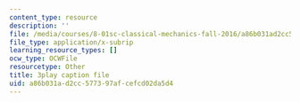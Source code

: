 ```yaml
---
content_type: resource
description: ''
file: /media/courses/8-01sc-classical-mechanics-fall-2016/a86b031ad2cc577397afcefcd02da5d4_qmCbc9dbwXU.vtt
file_type: application/x-subrip
learning_resource_types: []
ocw_type: OCWFile
resourcetype: Other
title: 3play caption file
uid: a86b031a-d2cc-5773-97af-cefcd02da5d4
---
```


